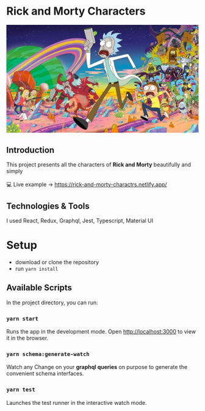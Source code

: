 # Rick and Morty Characters
<img src="https://github.com/montserZalloum/rick-and-morty/blob/master/public/assets/images/git-img-2.jpeg" alt="rick" />

## Introduction
This project presents all the characters of **Rick and Morty** beautifully and simply<br><br>
💻 Live example -> https://rick-and-morty-charactrs.netlify.app/

## Technologies & Tools
I used React, Redux, Graphql, Jest, Typescript, Material UI

# Setup
 -  download or clone the repository
 - run `yarn install`

## Available Scripts
In the project directory, you can run:
### `yarn start`
Runs the app in the development mode.
Open [http://localhost:3000](http://localhost:3000) to view it in the browser.
### `yarn schema:generate-watch`
Watch any Change on your **graphql queries** on purpose  to generate the convenient schema interfaces.
### `yarn test`
Launches the test runner in the interactive watch mode.
